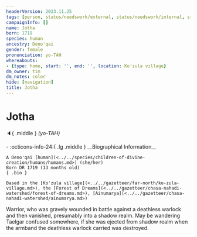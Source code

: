 ```yaml
---
headerVersion: 2023.11.25
tags: [person, status/needswork/external, status/needswork/internal, status/metadata/header]
campaignInfo: []
name: Jotha
born: 1719
species: human
ancestry: Deno'qai
gender: female
pronunciation: yo-TAH
whereabouts:
- {type: home, start: '', end: '', location: Ko'zula village}
dm_owner: tim
dm_notes: color
hide: [navigation]
title: Jotha
---
```

# Jotha
:speaker:{ .middle } *(yo-TAH)*  
<div class="grid cards ext-narrow-margin ext-one-column" markdown>
- :octicons-info-24:{ .lg .middle } __Biographical Information__

    A Deno'qai [human](<../../species/children-of-divine-creation/humans/humans.md>) (she/her)  
    Born DR 1719 (13 months old)  
    { .bio }

    Based in the [Ko'zula village](<../../gazetteer/far-north/ko-zula-village.md>), the [Forest of Dreams](<../../gazetteer/chasa-nahadi-watershed/forest-of-dreams.md>), [Ainumarya](<../../gazetteer/chasa-nahadi-watershed/ainumarya.md>)
</div>




Warrior, who was gravely wounded in battle against a deathless warlock and then vanished, presumably into a shadow realm. May be wandering Taelgar confused somewhere, if she was ejected from shadow realm when the armband the deathless warlock carried was destroyed.